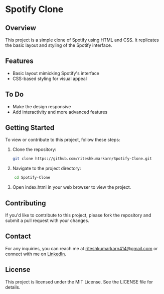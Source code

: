 # Spotify Clone

## Overview

This project is a simple clone of Spotify using HTML and CSS. It replicates the basic layout and styling of the Spotify interface.

## Features

- Basic layout mimicking Spotify's interface
- CSS-based styling for visual appeal

## To Do

- Make the design responsive
- Add interactivity and more advanced features

## Getting Started

To view or contribute to this project, follow these steps:

1. Clone the repository:
   ```bash
   git clone https://github.com/riteshkumarkarn/Spotify-Clone.git

2. Navigate to the project directory:

```bash
    cd Spotify-Clone
```

3. Open index.html in your web browser to view the project.

## Contributing
If you'd like to contribute to this project, please fork the repository and submit a pull request with your changes.

## Contact
For any inquiries, you can reach me at riteshkumarkarn414@gmail.com or connect with me on <a href="https://www.linkedin.com/in/ritesh-kumar-karn-ab90a9247/">LinkedIn</a>.

## License
This project is licensed under the MIT License. See the LICENSE file for details.